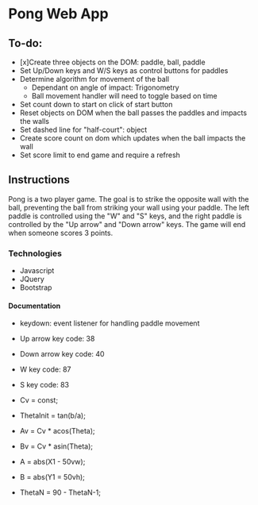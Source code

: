 # Pong Web App

## To-do:

- [x]Create three objects on the DOM: paddle, ball, paddle
- Set Up/Down keys and W/S keys as control buttons for paddles
- Determine algorithm for movement of the ball
    - Dependant on angle of impact: Trigonometry
    - Ball movement handler will need to toggle based on time
- Set count down to start on click of start button
- Reset objects on DOM when the ball passes the paddles and impacts the walls
- Set dashed line for "half-court": object
- Create score count on dom which updates when the ball impacts the wall
- Set score limit to end game and require a refresh

## Instructions

Pong is a two player game.  The goal is to strike the opposite wall with the ball, preventing the ball from striking your wall using your paddle.  The left paddle is controlled using the "W" and "S" keys, and the right paddle is controlled by the "Up arrow" and "Down arrow" keys.  The game will end when someone scores 3 points.

### Technologies

- Javascript
- JQuery
- Bootstrap

#### Documentation 

- keydown: event listener for handling paddle movement
- Up arrow key code: 38
- Down arrow key code: 40
- W key code: 87
- S key code: 83

- Cv = const;
- ThetaInit = tan(b/a);
- Av = Cv * acos(Theta);
- Bv = Cv * asin(Theta);
- A = abs(X1 - 50vw);
- B = abs(Y1 = 50vh);
- ThetaN = 90 - ThetaN-1;